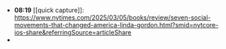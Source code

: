 - **08:19** [[quick capture]]: https://www.nytimes.com/2025/03/05/books/review/seven-social-movements-that-changed-america-linda-gordon.html?smid=nytcore-ios-share&referringSource=articleShare
-